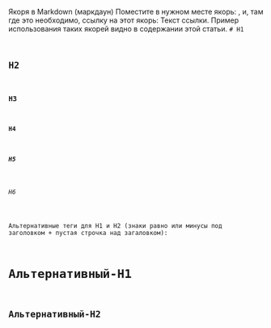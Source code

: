 Якоря в Markdown (маркдаун)
Поместите в нужном месте якорь: <a name="abcd"></a>, и, там где это необходимо, ссылку на этот якорь: Текст ссылки.
Пример использования таких якорей видно в содержании этой статьи.
<code># H1
## H2
### H3
#### H4
##### H5
###### H6  
Альтернативные теги для H1 и H2 (знаки равно или минусы под заголовком + пустая строчка над загаловком):

Альтернативный-H1
======

Альтернативный-H2
------
</code>
